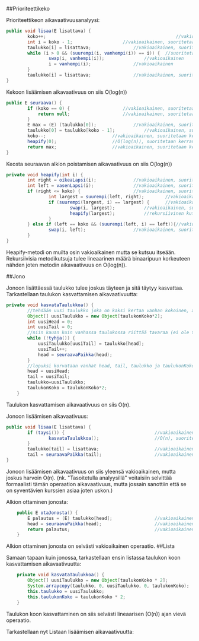 ##Prioriteettikeko

Prioriteettikeon aikavaativuusanalyysi:
```java
public void lisaa(E lisattava) {
        koko++;	                                                //vakioaikainen, suoritetaan kerran
        int i = koko - 1;					//vakioaikainen, suoritetaan kerran
        taulukko[i] = lisattava;				//vakioaikainen, suoritetaan kerran
        while (i > 0 && (suurempi(i, vanhempi(i)) == i)) {	//suoritetaan enimmillään puun korkeuden verran eli log(n)
                swap(i, vanhempi(i));				//vakioaikainen
                i = vanhempi(i);				//vakioaikainen
        }									
        taulukko[i] = lisattava;				//vakioaikainen, suoritetaan kerran
}
```

Kekoon lisäämisen aikavaativuus on siis O(log(n))
```java
public E seuraava() {
        if (koko == 0) {					//vakioaikainen, suoritetaan kerran
            return null;					//vakioaikainen, suoritetaan kerran
        }
        E max = (E) (taulukko[0]);				//vakioaikainen, suoritetaan kerran
        taulukko[0] = taulukko[koko - 1];			//vakioaikainen, suoritetaan kerran
        koko--;							//vakioaikainen, suoritetaan kerran
        heapify(0);						//O(log(n)), suoritetaan kerran
        return max;						//vakioaikainen, suoritetaan kerran
}
```


Keosta seuraavan alkion poistamisen aikavaativuus on siis O(log(n))

```java
private void heapify(int i) {
        int right = oikeaLapsi(i);				//vakioaikainen, suoritetaan kerran
        int left = vasenLapsi(i);				//vakioaikainen, suoritetaan kerran
        if (right <= koko) {					//vakioaikainen, suoritetaan kerran
                int largest = suurempi(left, right);		//vakioaikainen, suoritetaan kerran
                if (suurempi(largest, i) == largest) {		//vakioaikainen, suoritetaan kerran
                        swap(i, largest);			//vakioaikainen, suoritetaan kerran
                        heapify(largest);			//rekursiivinen kutsu tähän metodiin
                }
        } else if (left == koko && (suurempi(left, i) == left)){//vakioaikainen, suoritetaan kerran
                swap(i, left);					//vakioaikainen, suoritetaan kerran
        }
}
```

Heapify-metodi on muilta osin vakioaikainen mutta se kutsuu itseään. Rekursiivisia metodikutsuja tulee lineaarinen määrä binaaripuun korkeuteen nähden joten metodin aikavaativuus on O(log(n)).

##Jono

Jonoon lisättäessä taulukko tulee joskus täyteen ja sitä täytyy kasvattaa. Tarkastellaan taulukon kasvattamisen aikavaativuutta:

```java
private void kasvataTaulukkoa() {
        //tehdään uusi taulukko joka on kaksi kertaa vanhan kokoinen, alussa head ja tail 0
        Object[] uusiTaulukko = new Object[taulukonKoko*2];             //O(n), suoritetaan kerran
        int uusiHead = 0;                                               //vakioaikainen, suoritetaan kerran
        int uusiTail = 0;                                               //vakioaikainen, suoritetaan kerran
        //niin kauan kuin vanhassa taulukossa riittää tavaraa (ei ole tyhjä), otetaan sieltä tavaraa pois ja siirretään uuteen
        while (!tyhja()) {                                              //suoritetaan n kertaa
            uusiTaulukko[uusiTail] = taulukko[head];                    //vakioaikainen
            uusiTail++;                                                 //vakioaikainen
            head = seuraavaPaikka(head);                                //vakioaikainen
        }
        //lopuksi korvataan vanhat head, tail, taulukko ja taulukonKoko uusilla
        head = uusiHead;                                                //vakioaikainen
        tail = uusiTail;                                                //vakioaikainen
        taulukko=uusiTaulukko;                                          //vakioaikainen
        taulukonKoko = taulukonKoko*2;                                  //vakioaikainen
    }
```

Taulukon kasvattamisen aikavaativuus on siis O(n).

Jonoon lisäämisen aikavaativuus:

```java
public void lisaa(E lisattava) {
        if (taysi()) {                                  //vakioaikainen, suoritetaan kerran
                kasvataTaulukkoa();                     //O(n), suoritetaan harvoin
        }
        taulukko[tail] = lisattava;                     //vakioaikainen, suoritetaan kerran
        tail = seuraavaPaikka(tail);                    //vakioaikainen, suoritetaan kerran
}
```
    
Jonoon lisäämisen aikavaativuus on siis yleensä vakioaikainen, mutta joskus harvoin O(n). (nk. "Tasoitetulla analyysillä" voitaisiin selvittää formaalisti tämän operaation aikavaativuus, mutta jossain sanottiin että se on syventävien kurssien asiaa joten uskon.)

Alkion ottaminen jonosta:
```java
    public E otaJonosta() {
        E palautus = (E) taulukko[head];                //vakioaikainen, suoritetaan kerran
        head = seuraavaPaikka(head);                    //vakioaikainen, suoritetaan kerran
        return palautus;                                //vakioaikainen, suoritetaan kerran
    }
```

Alkion ottaminen jonosta on selvästi vakioaikainen operaatio.
##Lista

Samaan tapaan kuin jonossa, tarkastellaan ensin listassa taulukon koon kasvattamisen aikavaativuutta:
```java
    private void kasvataTaulukkoa() {
        Object[] uusiTaulukko = new Object[taulukonKoko * 2];           //O(n), suoritetaan kerran
        System.arraycopy(taulukko, 0, uusiTaulukko, 0, taulukonKoko);   //O(n), suoritetaan kerran
        this.taulukko = uusiTaulukko;                                   //vakioaikainen, suoritetaan kerran
        this.taulukonKoko = taulukonKoko * 2;                           //vakioaikainen, suoritetaan kerran
    }
```
Taulukon koon kasvattaminen on siis selvästi lineaarisen (O(n)) ajan vievä operaatio.

Tarkastellaan nyt Listaan lisäämisen aikavaativuutta:
